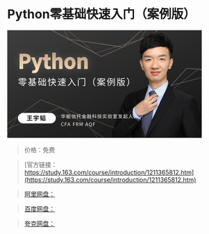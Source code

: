 # Python零基础快速入门（案例版）

![img](../../../assets/study163/free/682f21ff2856448fac8094fd7ab380bf.png)

> 价格：免费

> [官方链接：https://study.163.com/course/introduction/1211365812.htm](https://study.163.com/course/introduction/1211365812.htm)

> [阿里网盘：]()

> [百度网盘：]()

> [夸克网盘：]()
